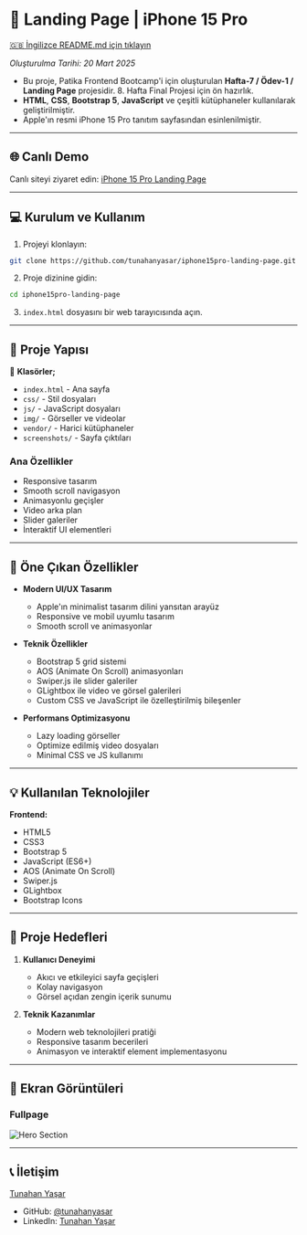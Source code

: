 # :iphone: Landing Page | iPhone 15 Pro 

[🇬🇧 İngilizce README.md için tıklayın](./README.md)

*Oluşturulma Tarihi: 20 Mart 2025*

* Bu proje, Patika Frontend Bootcamp'i için oluşturulan **Hafta-7 / Ödev-1 / Landing Page** projesidir. 8. Hafta Final Projesi için ön hazırlık.
* **HTML**, **CSS**, **Bootstrap 5**, **JavaScript** ve çeşitli kütüphaneler kullanılarak geliştirilmiştir.
* Apple'ın resmi iPhone 15 Pro tanıtım sayfasından esinlenilmiştir.

---

## 🌐 Canlı Demo

Canlı siteyi ziyaret edin: [iPhone 15 Pro Landing Page](https://iphone15pro-landing-page-ten.vercel.app/)

---

## :computer: Kurulum ve Kullanım

1. Projeyi klonlayın:
```bash
git clone https://github.com/tunahanyasar/iphone15pro-landing-page.git
```
2. Proje dizinine gidin:
```bash
cd iphone15pro-landing-page
```
3. `index.html` dosyasını bir web tarayıcısında açın.

---

## 📜 Proje Yapısı

:open_file_folder: **Klasörler;**
* `index.html` - Ana sayfa
* `css/` - Stil dosyaları
* `js/` - JavaScript dosyaları
* `img/` - Görseller ve videolar
* `vendor/` - Harici kütüphaneler
* `screenshots/` - Sayfa çıktıları

### Ana Özellikler
- Responsive tasarım
- Smooth scroll navigasyon
- Animasyonlu geçişler
- Video arka plan
- Slider galeriler
- İnteraktif UI elementleri

---

## :star2: Öne Çıkan Özellikler

- **Modern UI/UX Tasarım**
  - Apple'ın minimalist tasarım dilini yansıtan arayüz
  - Responsive ve mobil uyumlu tasarım
  - Smooth scroll ve animasyonlar

- **Teknik Özellikler**
  - Bootstrap 5 grid sistemi
  - AOS (Animate On Scroll) animasyonları
  - Swiper.js ile slider galeriler
  - GLightbox ile video ve görsel galerileri
  - Custom CSS ve JavaScript ile özelleştirilmiş bileşenler

- **Performans Optimizasyonu**
  - Lazy loading görseller
  - Optimize edilmiş video dosyaları
  - Minimal CSS ve JS kullanımı

---

## 💡 Kullanılan Teknolojiler

**Frontend:**
* HTML5
* CSS3
* Bootstrap 5
* JavaScript (ES6+)
* AOS (Animate On Scroll)
* Swiper.js
* GLightbox
* Bootstrap Icons

---

## 🎯 Proje Hedefleri

1. **Kullanıcı Deneyimi**
   - Akıcı ve etkileyici sayfa geçişleri
   - Kolay navigasyon
   - Görsel açıdan zengin içerik sunumu

2. **Teknik Kazanımlar**
   - Modern web teknolojileri pratiği
   - Responsive tasarım becerileri
   - Animasyon ve interaktif element implementasyonu

---

## 📸 Ekran Görüntüleri

### Fullpage
![Hero Section](./screenshots/Fullpage.png)

---

## 📞 İletişim

[Tunahan Yaşar](https://github.com/tunahanyasar)

* GitHub: [@tunahanyasar](https://github.com/tunahanyasar)
* LinkedIn: [Tunahan Yaşar](https://www.linkedin.com/in/tunahan-yasar/) 